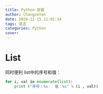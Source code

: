 ```yaml
---
title: Python-容器
author: ChangzeYan
date: 2020-12-15 21:01:14
tags: 语法
categories: Python
cover:
---
```


# List
同时便利 list中的序号和值：
```py
for i, val in enumerate(list):
    print ("序号：%s   值：%s" % (i , val))
```
